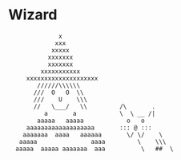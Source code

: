 Wizard
===============



                  x
                 xxx
                xxxxx
               xxxxxxx
               xxxxxxx
             xxxxxxxxxxx
         xxxxxxxxxxxxxxxxxxxx
            //////\\\\\\
           ///  O   O  \\
           ///    U    \\\
           //   \___/   \\         /\       .
              a       a            \  \ __ /|  
            aaaaa   aaaaa            o   o
         aaaaaaaaaaaaaaaaaaa       ::: @ :::
        aaaaaaa  aaaa   aaaaaa       \/ \/    \
       aaaaa               aaaa         \    \\\
      aaaaa  aaaaa aaaaaaa  aaa          \   ##  \

